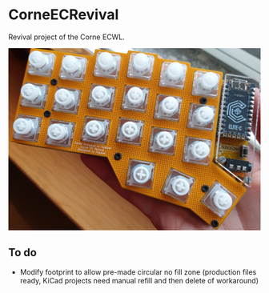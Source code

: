 # CorneECRevival
 Revival project of the Corne ECWL.

![](https://github.com/Cipulot/CorneECRevival/blob/main/Docs/images/corne_hold.jpg?raw=true)

## To do
- Modify footprint to allow pre-made circular no fill zone (production files ready, KiCad projects need manual refill and then delete of workaround)
